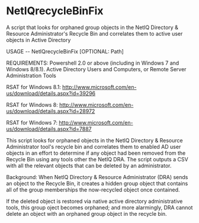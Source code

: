 NetIQrecycleBinFix
==================

A script that looks for orphaned group objects in the NetIQ Directory &amp; Resource Administrator's Recycle Bin and correlates them to active user objects in Active Directory

USAGE -- NetIQrecycleBinFix [OPTIONAL: Path]

REQUIREMENTS: Powershell 2.0 or above (including in Windows 7 and Windows 8/8.1). Active Directory Users and Computers, or Remote Server Administration Tools

RSAT for Windows 8.1: http://www.microsoft.com/en-us/download/details.aspx?id=39296

RSAT for Windows 8: http://www.microsoft.com/en-us/download/details.aspx?id=28972

RSAT for Windows 7: http://www.microsoft.com/en-us/download/details.aspx?id=7887

This script looks for orphaned objects in the NetIQ Directory & Resource Administrator tool's recycle bin and correlates them to enabled AD user objects in an effort to determine if any object had been removed from the Recycle Bin using any tools other the NetIQ DRA. The script outputs a CSV with all the relevant objects that can be deleted by an administrator. 

Background: When NetIQ Directory & Resource Administrator (DRA) sends an object to the Recycle Bin, it creates a hidden group object that contains all of the group memberships the now-recycled object once contained.

If the deleted object is restored via native active directory administrative tools, this group oject becomes orphaned; and more alarmingly, DRA cannot delete an object with an orphaned group object in the recycle bin.